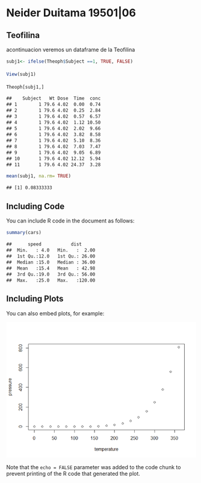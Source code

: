 Neider Duitama 19501\|06
================

## Teofilina

acontinuacion veremos un dataframe de la Teofilina

``` r
subj1<- ifelse(Theoph$Subject ==1, TRUE, FALSE)

View(subj1)

Theoph[subj1,]
```

    ##    Subject   Wt Dose  Time  conc
    ## 1        1 79.6 4.02  0.00  0.74
    ## 2        1 79.6 4.02  0.25  2.84
    ## 3        1 79.6 4.02  0.57  6.57
    ## 4        1 79.6 4.02  1.12 10.50
    ## 5        1 79.6 4.02  2.02  9.66
    ## 6        1 79.6 4.02  3.82  8.58
    ## 7        1 79.6 4.02  5.10  8.36
    ## 8        1 79.6 4.02  7.03  7.47
    ## 9        1 79.6 4.02  9.05  6.89
    ## 10       1 79.6 4.02 12.12  5.94
    ## 11       1 79.6 4.02 24.37  3.28

``` r
mean(subj1, na.rm= TRUE)
```

    ## [1] 0.08333333

## Including Code

You can include R code in the document as follows:

``` r
summary(cars)
```

    ##      speed           dist       
    ##  Min.   : 4.0   Min.   :  2.00  
    ##  1st Qu.:12.0   1st Qu.: 26.00  
    ##  Median :15.0   Median : 36.00  
    ##  Mean   :15.4   Mean   : 42.98  
    ##  3rd Qu.:19.0   3rd Qu.: 56.00  
    ##  Max.   :25.0   Max.   :120.00

## Including Plots

You can also embed plots, for example:

![](parte-1_files/figure-gfm/pressure-1.png)<!-- -->

Note that the `echo = FALSE` parameter was added to the code chunk to
prevent printing of the R code that generated the plot.

